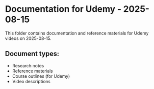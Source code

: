 # Documentation for Udemy - 2025-08-15

This folder contains documentation and reference materials for Udemy videos on 2025-08-15.

## Document types:
- Research notes
- Reference materials
- Course outlines (for Udemy)
- Video descriptions
